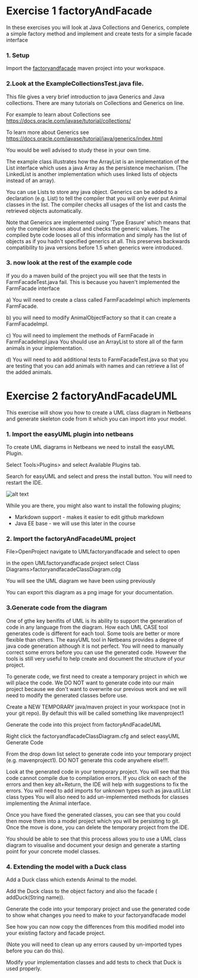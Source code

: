 
# Exercise 1 factoryAndFacade

In these exercises you will look at Java Collections and Generics, complete a simple factory method and implement and create tests for a simple facade interface

### 1. Setup
   Import the [factoryandfacade](../factoryandfacade/factoryandfacade) maven project into your workspace.

### 2.Look at the ExampleCollectionsTest.java file.

This file gives a very brief introduction to java Generics and Java collections. There are many tutorials on Collections and Generics on line. 

For example to learn about Collections see
 https://docs.oracle.com/javase/tutorial/collections/ 

To learn more about Generics see
https://docs.oracle.com/javase/tutorial/java/generics/index.html

You would be well advised to study these in your own time.

The example class illustrates how the ArrayList is an implementation of the List interface which uses a java Array as the persistence mechanism. 
(The LinkedList is another implementation which uses linked lists of objects instead of an array).

You can use Lists to store any java object. 
Generics can be added to a declaration (e.g. List<Animal>) to tell the compiler that you will only ever put Animal classes in the list. 
The compiler checks all usages of the list and casts the retrieved objects automatically. 

Note that Generics are implemented using 'Type Erasure' which means that only the compiler knows about and checks the generic values. 
The compiled byte code looses all of this information and simply has the list of objects as if you hadn't specified generics at all. 
This preserves backwards compatibility to java versions before 1.5 when generics were introduced.

### 3. now look at the rest of the example code
If you do a maven build of the project you will see that the tests in FarmFacadeTest.java fail.
This is because you haven't implemented the FarmFacade interface

a) You will need to create a class called FarmFacadeImpl which implements FarmFacade.

b) you will need to modify AnimalObjectFactory so that it can create a FarmFacadeImpl.

c) You will need to implement the methods of FarmFacade in FarmFacadeImpl.java You should use an ArrayList to store all of the farm animals in your implementation.

d) You will need to add additional tests to FarmFacadeTest.java so that you are testing that you can add animals with names and can retrieve a list of the added animals.

# Exercise 2 factoryAndFacadeUML
This exercise will show you how to create a UML class diagram in Netbeans and generate skeleton code from it which you can import into your model.

### 1. Import the easyUML plugin into netbeans
To create UML diagrams in Netbeans we need to install the easyUML Plugin.

Select Tools>Plugins> and select Available Plugins tab.

Search for easyUML and select and press the install button. You will need to restart the IDE.

![alt text](../master/images/easyUMLPlugin.png "Figure easyUMLPlugin.png")

While you are there, you might also want to install the following plugins; 
* Markdown support - makes it easier to edit github markdown
* Java EE base - we will use this later in the course

### 2. Import the factoryAndFacadeUML project 

File>OpenProject navigate to UMLfactoryandfacade  and select to open

in the open UMLfactoryandfacade project select Class Diagrams>factoryandfacadeClassDiagram.cdg

You will see the UML diagram we have been using previously

You can export this diagram as a png image for your documentation.

### 3.Generate code from the diagram

One of gthe key benifits of UML is its ability to support the generation of code in any language from the diagram. 
How each UML CASE tool generates code is different for each tool. 
Some tools are better or more flexible than others.
The easyUML tool in Netbeans provides a degree of java code generation although it is not perfect. 
You will need to manually correct some errors before you can use the generated code.
However the tools is still very useful to help create and document the structure of your project.

To generate code, we first need to create a temporary project in which we will place the code. 
We DO NOT want to generate code into our main project because we don't want to overwrite our previous work and we will need to modify the generated classes before use.

Create a NEW TEMPORARY java/maven project in your workspace (not in your git repo).
By default this will be called something like mavenproject1

Generate the code into this project from factoryAndFacadeUML

Right click the factoryandfacadeClassDiagram.cfg and select easyUML Generate Code

From the drop down list select to generate code into your temporary project (e.g. mavenproject1). 
DO NOT generate this code anywhere else!!!. 

Look at the generated code in your temporary project. 
You will see that this code cannot compile due to compilation errors.
If you click on each of the errors and then key alt+Return, the IDE will help with suggestions to fix the errors.
You will need to add imports for unknown types such as java.util.List class types
You will also need to add un-implemented methods for classes implementing the Animal interface.

Once you have fixed the generated classes, you can see that you could then move them into a model project which you will be persisting to git. 
Once the move is done, you can delete the temporary project from the IDE.

You should be able to see that this process allows you to use a UML class diagram to  visualise and document your design and generate a starting point for your concrete model classes. 

### 4. Extending the model with a Duck class

Add a Duck class which extends Animal to the model.

Add the Duck class to the object factory and also the facade ( addDuck(String name)).

Generate the code into your temporary project and use the generated code to show what changes you need to make to your factoryandfacade model

See how you can now copy the differences from this modified model into your existing factory and facade project.

(Note you will need to clean up any errors caused by un-imported types before you can do this).

Modify your implementation classes and add tests to check that Duck is used properly.






